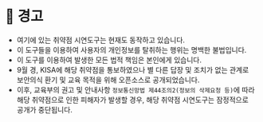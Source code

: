 # 🚨 경고
 * 여기에 있는 취약점 시연도구는 현재도 동작하고 있습니다.
 * 이 도구들을 이용하여 사용자의 개인정보를 탈취하는 행위는 명백한 불법입니다.
 * 이 도구를 이용하여 발생한 모든 법적 책임은 본인에게 있습니다.
 * 9월 경, KISA에 해당 취약점을 통보하였으나 별 다른 답장 및 조치가 없는 관계로 보안의식 환기 및 교육 목적을 위해 오픈소스로 공개되었습니다.
 * 이후, 교육부의 권고 및 안내사항 `정보통신망법 제44조의2(정보의 삭제요청 등)`에 따라 해당 취약점으로 인한 피해자가 발생할 경우, 해당 취약점 시연도구는 잠정적으로 공개가 중단됩니다.